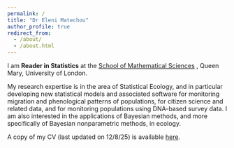 ```yaml
---
permalink: /
title: "Dr Eleni Matechou"
author_profile: true
redirect_from: 
  - /about/
  - /about.html
---
```


I am **Reader in Statistics** at the [School of Mathematical Sciences](https://www.qmul.ac.uk/maths/) , Queen Mary, University of London.

My research expertise is in the area of Statistical Ecology, and in particular developing new statistical models and associated software for monitoring migration and phenological patterns of populations, for citizen science and related data, and for monitoring populations using DNA-based survey data. I am also interested in the applications of Bayesian methods, and more specifically of Bayesian nonparametric methods, in ecology.

A copy of my CV (last updated on 12/8/25) is available [here](/files/MatechouCV.pdf).

<!-- #Read more about our work on modelling

#- DNA-based survey data, including links to papers, R packages and examples.
#- human population register data, in collaboration with the University of Stockholm. -->


